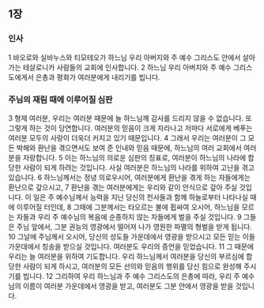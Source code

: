 ## 1장
### 인사
1 바오로와 실바누스와 티모테오가 하느님 우리 아버지와 주 예수 그리스도 안에서 살아가는 테살로니카 사람들의 교회에 인사합니다.
2 하느님 우리 아버지와 주 예수 그리스도에게서 은총과 평화가 여러분에게 내리기를 빕니다.
### 주님의 재림 때에 이루어질 심판
3 형제 여러분, 우리는 여러분 때문에 늘 하느님께 감사를 드리지 않을 수 없습니다. 또 그렇게 하는 것이 당연합니다. 여러분의 믿음이 크게 자라나고 저마다 서로에게 베푸는 여러분 모두의 사랑이 더욱더 커지고 있기 때문입니다.
4 그래서 우리는 여러분이 그 모든 박해와 환난을 겪으면서도 보여 준 인내와 믿음 때문에, 하느님의 여러 교회에서 여러분을 자랑합니다.
5 이는 하느님의 의로운 심판의 징표로, 여러분이 하느님의 나라에 합당한 사람이 되게 하려는 것입니다. 사실 여러분은 하느님의 나라를 위하여 고난을 겪고 있습니다.
6 하느님께서는 정녕 의로우시어, 여러분에게 환난을 겪게 하는 자들에게는 환난으로 갚으시고,
7 환난을 겪는 여러분에게는 우리와 같이 안식으로 갚아 주실 것입니다. 이 일은 주 예수님께서 능력을 지닌 당신의 천사들과 함께 하늘로부터 나타나실 때에 이루어질 터인데,
8 그때에 그분께서는 타오르는 불에 휩싸여 오시어, 하느님을 모르는 자들과 우리 주 예수님의 복음에 순종하지 않는 자들에게 벌을 주실 것입니다.
9 그들은 주님 앞에서, 그분 권능의 영광에서 떨어져 나가 영원한 파멸의 형벌을 받게 됩니다.
10 그날에 주님께서 오시어, 당신의 성도들 가운데에서 영광을 받으시고 모든 믿는 이들 가운데에서 칭송을 받으실 것입니다. 여러분도 우리의 증언을 믿었습니다.
11 그 때문에 우리는 늘 여러분을 위하여 기도합니다. 우리 하느님께서 여러분을 당신의 부르심에 합당한 사람이 되게 하시고, 여러분의 모든 선의와 믿음의 행위를 당신 힘으로 완성해 주시기를 빕니다.
12 그리하여 우리 하느님과 주 예수 그리스도의 은총에 따라, 우리 주 예수님의 이름이 여러분 가운데에서 영광을 받고, 여러분도 그분 안에서 영광을 받을 것입니다.
